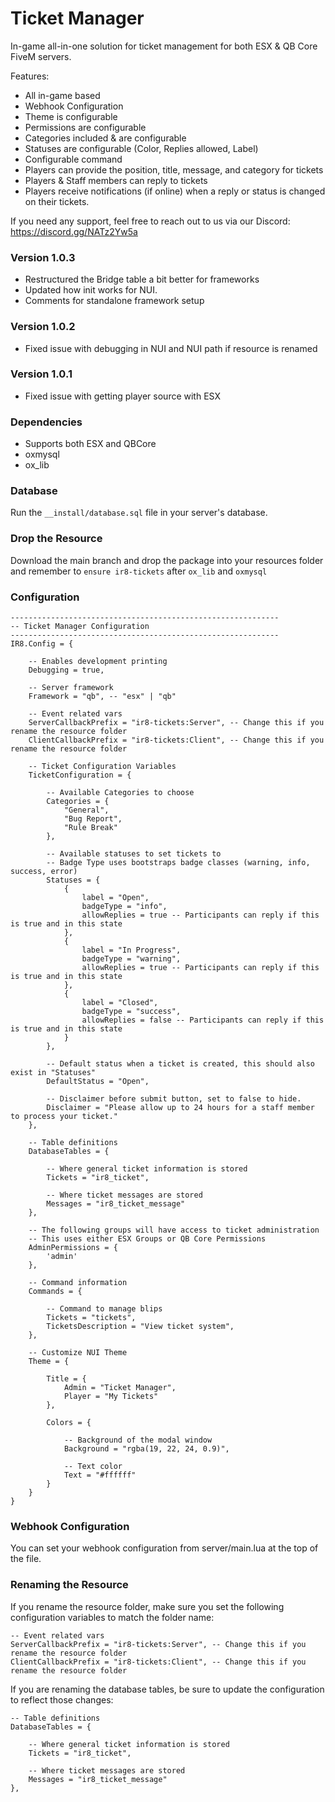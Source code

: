 # Ticket Manager

In-game all-in-one solution for ticket management for both ESX & QB Core FiveM servers.

Features:

- All in-game based
- Webhook Configuration
- Theme is configurable
- Permissions are configurable
- Categories included & are configurable
- Statuses are configurable (Color, Replies allowed, Label)
- Configurable command
- Players can provide the position, title, message, and category for tickets
- Players & Staff members can reply to tickets
- Players receive notifications (if online) when a reply or status is changed on their tickets.

If you need any support, feel free to reach out to us via our Discord: https://discord.gg/NATz2Yw5a

### Version 1.0.3

- Restructured the Bridge table a bit better for frameworks
- Updated how init works for NUI.
- Comments for standalone framework setup

### Version 1.0.2

- Fixed issue with debugging in NUI and NUI path if resource is renamed

### Version 1.0.1

- Fixed issue with getting player source with ESX

### Dependencies

- Supports both ESX and QBCore
- oxmysql
- ox_lib

### Database

Run the `__install/database.sql` file in your server's database.

### Drop the Resource

Download the main branch and drop the package into your resources folder and remember to `ensure ir8-tickets` after `ox_lib` and `oxmysql`

### Configuration

```
------------------------------------------------------------
-- Ticket Manager Configuration
------------------------------------------------------------
IR8.Config = {

    -- Enables development printing
    Debugging = true,

    -- Server framework
    Framework = "qb", -- "esx" | "qb"

    -- Event related vars
    ServerCallbackPrefix = "ir8-tickets:Server", -- Change this if you rename the resource folder
    ClientCallbackPrefix = "ir8-tickets:Client", -- Change this if you rename the resource folder

    -- Ticket Configuration Variables
    TicketConfiguration = {

        -- Available Categories to choose
        Categories = {
            "General",
            "Bug Report",
            "Rule Break"
        },

        -- Available statuses to set tickets to
        -- Badge Type uses bootstraps badge classes (warning, info, success, error)
        Statuses = {
            {
                label = "Open",
                badgeType = "info",
                allowReplies = true -- Participants can reply if this is true and in this state
            },
            {
                label = "In Progress",
                badgeType = "warning",
                allowReplies = true -- Participants can reply if this is true and in this state
            },
            {
                label = "Closed",
                badgeType = "success",
                allowReplies = false -- Participants can reply if this is true and in this state
            }
        },

        -- Default status when a ticket is created, this should also exist in "Statuses"
        DefaultStatus = "Open",

        -- Disclaimer before submit button, set to false to hide.
        Disclaimer = "Please allow up to 24 hours for a staff member to process your ticket."
    },

    -- Table definitions
    DatabaseTables = {

        -- Where general ticket information is stored
        Tickets = "ir8_ticket",

        -- Where ticket messages are stored
        Messages = "ir8_ticket_message"
    },

    -- The following groups will have access to ticket administration
    -- This uses either ESX Groups or QB Core Permissions
    AdminPermissions = {
        'admin'
    },

    -- Command information
    Commands = {

        -- Command to manage blips
        Tickets = "tickets",
        TicketsDescription = "View ticket system",
    },

    -- Customize NUI Theme
    Theme = {

        Title = {
            Admin = "Ticket Manager",
            Player = "My Tickets"
        },

        Colors = {

            -- Background of the modal window
            Background = "rgba(19, 22, 24, 0.9)",

            -- Text color
            Text = "#ffffff"
        }
    }
}
```

### Webhook Configuration

You can set your webhook configuration from server/main.lua at the top of the file.

### Renaming the Resource

If you rename the resource folder, make sure you set the following configuration variables to match the folder name:

```
-- Event related vars
ServerCallbackPrefix = "ir8-tickets:Server", -- Change this if you rename the resource folder
ClientCallbackPrefix = "ir8-tickets:Client", -- Change this if you rename the resource folder
```

If you are renaming the database tables, be sure to update the configuration to reflect those changes:

```
-- Table definitions
DatabaseTables = {

    -- Where general ticket information is stored
    Tickets = "ir8_ticket",

    -- Where ticket messages are stored
    Messages = "ir8_ticket_message"
},
```